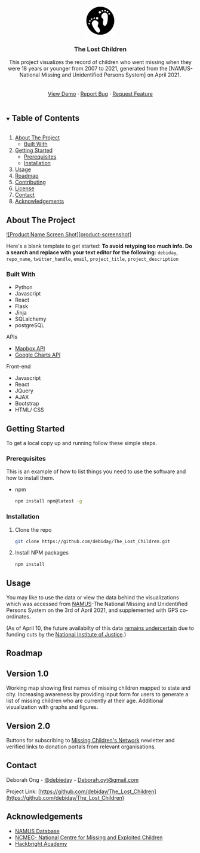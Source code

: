 
<!-- PROJECT LOGO -->
<br />
<p align="center">
  <a href="https://github.com/debiday/The_Lost_Children">
    <img src="static/images/logo1.png" alt="Logo" width="80" height="80">
  </a>

  <h3 align="center">The Lost Children</h3>

  <p align="center">
    This project visualizes the record of children who went missing when they were 18 years or younger from 2007 to 2021, generated from the [NAMUS-National Missing and Unidentified Persons System] on April 2021. 
    <br />
    <br />
    <br />
    <a href="https://github.com/debiday/The_Lost_Children">View Demo</a>
    ·
    <a href="https://github.com/debiday/The_Lost_Children/issues">Report Bug</a>
    ·
    <a href="https://github.com/debiday/The_Lost_Children/issues">Request Feature</a>
  </p>
</p>



<!-- TABLE OF CONTENTS -->
<details open="open">
  <summary><h2 style="display: inline-block">Table of Contents</h2></summary>
  <ol>
    <li>
      <a href="#about-the-project">About The Project</a>
      <ul>
        <li><a href="#built-with">Built With</a></li>
      </ul>
    </li>
    <li>
      <a href="#getting-started">Getting Started</a>
      <ul>
        <li><a href="#prerequisites">Prerequisites</a></li>
        <li><a href="#installation">Installation</a></li>
      </ul>
    </li>
    <li><a href="#usage">Usage</a></li>
    <li><a href="#roadmap">Roadmap</a></li>
    <li><a href="#contributing">Contributing</a></li>
    <li><a href="#license">License</a></li>
    <li><a href="#contact">Contact</a></li>
    <li><a href="#acknowledgements">Acknowledgements</a></li>
  </ol>
</details>



<!-- ABOUT THE PROJECT -->
## About The Project

[![Product Name Screen Shot][product-screenshot]](https://example.com)

Here's a blank template to get started:
**To avoid retyping too much info. Do a search and replace with your text editor for the following:**
`debiday`, `repo_name`, `twitter_handle`, `email`, `project_title`, `project_description`


### Built With

* Python
* Javascript
* React
* Flask
* Jinja
* SQLalchemy
* postgreSQL

APIs
* [Mapbox API](https://docs.mapbox.com/api/overview/)
* [Google Charts API](https://developers.google.com/chart/image/docs/making_charts)

Front-end
* Javascript
* React
* JQuery
* AJAX
* Bootstrap
* HTML/ CSS



<!-- GETTING STARTED -->
## Getting Started

To get a local copy up and running follow these simple steps.

### Prerequisites

This is an example of how to list things you need to use the software and how to install them.
* npm
  ```sh
  npm install npm@latest -g
  ```

### Installation

1. Clone the repo
   ```sh
   git clone https://github.com/debiday/The_Lost_Children.git
   ```
2. Install NPM packages
   ```sh
   npm install
   ```



<!-- USAGE EXAMPLES -->
## Usage

You may like to use the data or view the data behind the visualizations which was accessed from [NAMUS](https://www.namus.gov/)-The National Missing and Unidentified Persons System on the 3rd of April 2021, and supplemented with GPS co-ordinates. 

(As of April 10, the future availabilty of this data [remains undercertain](https://www.kxan.com/investigations/the-future-of-a-national-missing-persons-database-uncertain/) due to funding cuts by the [National Institute of Justice](https://nij.ojp.gov/).)


<!-- ROADMAP -->
## Roadmap
## Version 1.0
Working map showing first names of missing children mapped to state and city. Increasing awareness by providing input form for users to generate a list of missing children who are currently at their age. Additional visualization with graphs and figures.

## Version 2.0
Buttons for subscribing to [Missing Children's Network](https://www.missingchildrensnetwork.ngo/) newletter and verified links to donation portals from relevant organisations. 





<!-- CONTACT -->
## Contact

Deborah Ong - [@debieday](https://twitter.com/debieday) - Deborah.oyt@gmail.com

Project Link: [https://github.com/debiday/The_Lost_Children](https://github.com/debiday/The_Lost_Children)



<!-- ACKNOWLEDGEMENTS -->
## Acknowledgements

* [NAMUS Database](https://www.namus.gov/)
* [NCMEC- National Centre for Missing and Exploited Children](https://www.missingkids.org/HOME)
* [Hackbright Academy](https://hackbrightacademy.com/)



<!-- MARKDOWN LINKS & IMAGES -->
<!-- https://www.markdownguide.org/basic-syntax/#reference-style-links -->

[linkedin-shield]: https://img.shields.io/badge/-LinkedIn-black.svg?style=for-the-badge&logo=linkedin&colorB=555
[linkedin-url]: https://linkedin.com/in/debiday